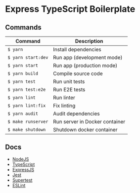 # Express TypeScript Boilerplate

## Commands

Command | Description | 
--- | --- 
`$ yarn` | Install dependencies
`$ yarn start:dev` | Run app (development mode)
`$ yarn start` | Run app (production mode)
`$ yarn build` | Compile source code
`$ yarn test` | Run unit tests 
`$ yarn test:e2e` | Run E2E tests 
`$ yarn lint` | Run linter
`$ yarn lint:fix` | Fix linting
`$ yarn audit` | Audit dependencies
`$ make runserver` | Run server in Docker container
`$ make shutdown` | Shutdown docker container

## Docs
 - [NodeJS](https://nodejs.org/en/docs/)
 - [TypeScript](https://www.typescriptlang.org/docs/home.html)
 - [ExpressJS](https://expressjs.com/en/guide/routing.html)
 - [Jest](https://jestjs.io/docs/en/getting-started)
 - [Supertest](https://www.npmjs.com/package/supertest)
 - [ESLint](https://eslint.org)